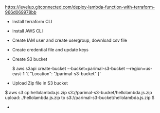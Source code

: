 https://levelup.gitconnected.com/deploy-lambda-function-with-terraform-966d069978bb

* Install terraform CLI
* Install AWS CLI

* Create IAM user and create usergroup, download csv file

* Create credential file and update keys

* Create S3 bucket

    $ aws s3api create-bucket --bucket=parimal-s3-bucket --region=us-east-1
    '{
        "Location": "/parimal-s3-bucket"
    }`

*  Upload Zip file in S3 bucket

$ aws s3 cp hellolambda.js.zip s3://parimal-s3-bucket/hellolambda.js.zip
upload: ./hellolambda.js.zip to s3://parimal-s3-bucket/hellolambda.js.zip
$

* 
